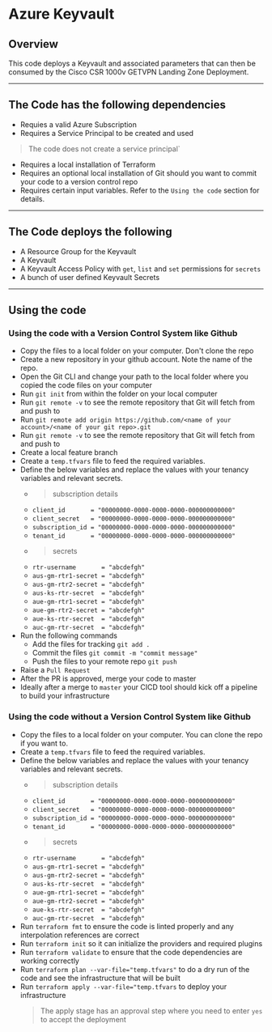 # Azure Keyvault

## Overview

This code deploys a Keyvault and associated parameters that can then be consumed by the Cisco CSR 1000v GETVPN Landing Zone Deployment.

------------
## The Code has the following dependencies

  - Requies a valid Azure Subscription
  - Requires a Service Principal to be created and used 
  > The code does not create a service principal`
  - Requires a local installation of Terraform
  - Requires an optional local installation of Git should you want to commit your code to a version control repo
  - Requires certain input variables. Refer to the `Using the code` section for details.

------------
## The Code deploys the following

   - A Resource Group for the Keyvault
   - A Keyvault
   - A Keyvault Access Policy with `get`, `list` and `set` permissions for `secrets`
   - A bunch of user defined Keyvault Secrets

------------
## Using the code

### Using the code with a Version Control System like Github

- Copy the files to a local folder on your computer. Don't clone the repo
- Create a new repository in your github account. Note the name of the repo.
- Open the Git CLI and change your path to the local folder where you copied the code files on your computer
- Run `git init` from within the folder on your local computer
- Run `git remote -v` to see the remote repository that Git will fetch from and push to
- Run `git remote add origin https://github.com/<name of your account>/<name of your git repo>.git`
- Run `git remote -v` to see the remote repository that Git will fetch from and push to
- Create a local feature branch
- Create a `temp.tfvars` file to feed the required variables.
- Define the below variables and replace the values with your tenancy variables and relevant secrets.
  + > subscription details
  + `client_id       = "00000000-0000-0000-0000-000000000000"`
  + `client_secret   = "00000000-0000-0000-0000-000000000000"`
  + `subscription_id = "00000000-0000-0000-0000-000000000000"`
  + `tenant_id       = "00000000-0000-0000-0000-000000000000"`
  + > secrets
  + `rtr-username       = "abcdefgh"`
  + `aus-gm-rtr1-secret = "abcdefgh"`
  + `aus-gm-rtr2-secret = "abcdefgh"`
  + `aus-ks-rtr-secret  = "abcdefgh"`
  + `aue-gm-rtr1-secret = "abcdefgh"`
  + `aue-gm-rtr2-secret = "abcdefgh"`
  + `aue-ks-rtr-secret  = "abcdefgh"`
  + `auc-gm-rtr-secret  = "abcdefgh"`
- Run the following commands
  + Add the files for tracking `git add .`
  + Commit the files `git commit -m "commit message"`
  + Push the files to your remote repo `git push`
- Raise a `Pull Request`
- After the PR is approved, merge your code to master
- Ideally after a merge to `master` your CICD tool should kick off a pipeline to build your infrastructure

### Using the code without a Version Control System like Github

- Copy the files to a local folder on your computer. You can clone the repo if you want to.
- Create a `temp.tfvars` file to feed the required variables.
- Define the below variables and replace the values with your tenancy variables and relevant secrets.
  + > subscription details
  + `client_id       = "00000000-0000-0000-0000-000000000000"`
  + `client_secret   = "00000000-0000-0000-0000-000000000000"`
  + `subscription_id = "00000000-0000-0000-0000-000000000000"`
  + `tenant_id       = "00000000-0000-0000-0000-000000000000"`
  + > secrets
  + `rtr-username       = "abcdefgh"`
  + `aus-gm-rtr1-secret = "abcdefgh"`
  + `aus-gm-rtr2-secret = "abcdefgh"`
  + `aus-ks-rtr-secret  = "abcdefgh"`
  + `aue-gm-rtr1-secret = "abcdefgh"`
  + `aue-gm-rtr2-secret = "abcdefgh"`
  + `aue-ks-rtr-secret  = "abcdefgh"`
  + `auc-gm-rtr-secret  = "abcdefgh"`
- Run `terraform fmt` to ensure the code is linted properly and any interpolation references are correct
- Run `terraform init` so it can initialize the providers and required plugins
- Run `terraform validate` to ensure that the code dependencies are working correctly
- Run `terraform plan --var-file="temp.tfvars"` to do a dry run of the code and see the infrastructure that will be built
- Run `terraform apply --var-file="temp.tfvars` to deploy your infrastructure
  > The apply stage has an approval step where you need to enter `yes` to accept the deployment
